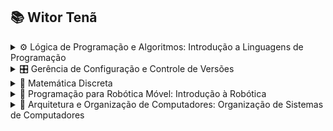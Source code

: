 <h2>📚 Witor Tenã </h2>

<details>
	<summary>⚙ Lógica de Programação e Algoritmos: Introdução a Linguagens de Programação</summary>
	<ul>
		<h2>Portugol</h2>
		<ul>
			<li>Variáveis e seus tipos</li>
			<li>Input e Output</li>
			<li>Laços de repetição</li>
		</ul>
	</ul>
</details>

<details>
	<summary>🎛 Gerência de Configuração e Controle de Versões</summary>
	<ul>
		<li><h2>Github</h2></li>
		<ul>
			<li>Branches, Repositórios e Commits</li>
			<li>Pull requests, Merge e resolução de conflitos</li>
			<li>Git Config, SSH access and GPG keys</li>
		</ul>
	</ul>
</details>

<details>
	<summary>🧮 Matemática Discreta</summary>
	<ul>
		<li><h2>Tabela Verdade</h2></li>
		<ul>
			<li>Linguagem natural e lógica</li>
			<li>Proposições, Conectivos e Lei de Morgan</li>
		</ul>
	</ul>
</details>

<details>
	<summary>📡 Programação para Robótica Móvel: Introdução à Robótica</summary>
	<ul>
		<li><h2>Robótica</h2></li>
		<ul>
			<li>Robôs, Eletrônica e Hardware</li>
		</ul>
	</ul>
</details>

<details>
	<summary>💾 Arquitetura e Organização de Computadores: Organização de Sistemas de Computadores</summary>
	<ul>
		<li><h2>Computação e Hardware</h2></li>
		<ul>
			<li>Hardware e Computadores</li>
			<li>Bases, Binário, Hexadecimal e Decimal</li>
			<li>Portas lógicas e Algoritmos no computador</li>
		</ul>
	</ul>
</details>
